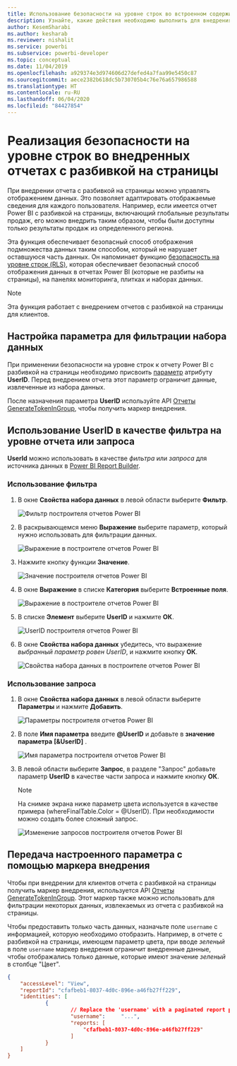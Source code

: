 ```yaml
---
title: Использование безопасности на уровне строк во встроенном содержимом Power BI
description: Узнайте, какие действия необходимо выполнить для внедрения содержимого Power BI в приложение.
author: KesemSharabi
ms.author: kesharab
ms.reviewer: nishalit
ms.service: powerbi
ms.subservice: powerbi-developer
ms.topic: conceptual
ms.date: 11/04/2019
ms.openlocfilehash: a929374e3d974606d27defed4a7faa99e5450c87
ms.sourcegitcommit: aece2382b618dc5b730705b4c76e76a657986588
ms.translationtype: HT
ms.contentlocale: ru-RU
ms.lasthandoff: 06/04/2020
ms.locfileid: "84427854"
---
```

# <a name="implementing-row-level-security-in-embedded-paginated-reports"></a>Реализация безопасности на уровне строк во внедренных отчетах с разбивкой на страницы

При внедрении отчета с разбивкой на страницы можно управлять отображением данных. Это позволяет адаптировать отображаемые сведения для каждого пользователя. Например, если имеется отчет Power BI с разбивкой на страницы, включающий глобальные результаты продаж, его можно внедрить таким образом, чтобы были доступны только результаты продаж из определенного региона.

Эта функция обеспечивает безопасный способ отображения подмножества данных таким способом, который не нарушает оставшуюся часть данных. Он напоминает функцию [безопасность на уровне строк (RLS)](embedded-row-level-security.md), которая обеспечивает безопасный способ отображения данных в отчетах Power BI (которые не разбиты на страницы), на панелях мониторинга, плитках и наборах данных.  

> [!NOTE]
> Эта функция работает с внедрением отчетов с разбивкой на страницы для клиентов.

## <a name="configuring-a-parameter-to-filter-the-dataset"></a>Настройка параметра для фильтрации набора данных

При применении безопасности на уровне строк к отчету Power BI с разбивкой на страницы необходимо присвоить [параметр](../../paginated-reports/report-builder-parameters.md) атрибуту **UserID**. Перед внедрением отчета этот параметр ограничит данные, извлеченные из набора данных.

После назначения параметра **UserID** используйте API [Отчеты GenerateTokenInGroup](https://docs.microsoft.com/rest/api/power-bi/embedtoken/reports_generatetokeningroup), чтобы получить маркер внедрения.

## <a name="use-userid-as-a-filter-at-report-or-query-level"></a>Использование UserID в качестве фильтра на уровне отчета или запроса

**UserId** можно использовать в качестве *фильтра* или *запроса* для источника данных в [Power BI Report Builder](../../paginated-reports/report-builder-power-bi.md).

### <a name="using-the-filter"></a>Использование фильтра

1. В окне **Свойства набора данных** в левой области выберите **Фильтр**.

    ![Фильтр построителя отчетов Power BI](media/paginated-reports-row-level-security/filter.png)

2. В раскрывающемся меню **Выражение** выберите параметр, который нужно использовать для фильтрации данных.

     ![Выражение в построителе отчетов Power BI](media/paginated-reports-row-level-security/expression.png)

3. Нажмите кнопку функции **Значение**. 

    ![Значение построителя отчетов Power BI](media/paginated-reports-row-level-security/function.png)

4. В окне **Выражение** в списке **Категория** выберите **Встроенные поля**.

    ![Выражение в построителе отчетов Power BI](media/paginated-reports-row-level-security/built-in-fields.png)

5. В списке **Элемент** выберите **UserID** и нажмите **ОК**.

    ![UserID построителя отчетов Power BI](media/paginated-reports-row-level-security/userid.png)

6. В окне **Свойства набора данных** убедитесь, что выражение *выбранный параметр ровен UserID*, и нажмите кнопку **ОК**.

    ![Свойства набора данных в построителе отчетов Power BI](media/paginated-reports-row-level-security/verify.png)

### <a name="using-a-query"></a>Использование запроса

1. В окне **Свойства набора данных** в левой области выберите **Параметры** и нажмите **Добавить**.

    ![Параметры построителя отчетов Power BI](media/paginated-reports-row-level-security/parameters.png)

2. В поле **Имя параметра** введите **\@UserID** и добавьте в **значение параметра** **[&UserID]** .

    ![Имя параметра построителя отчетов Power BI](media/paginated-reports-row-level-security/parameter-name.png) 

3. В левой области выберите **Запрос**, в разделе "Запрос" добавьте параметр **UserID** в качестве части запроса и нажмите кнопку **ОК**.
    > [!NOTE]
    > На снимке экрана ниже параметр цвета используется в качестве примера (whereFinalTable.Color = @UserID). При необходимости можно создать более сложный запрос.

    ![Изменение запросов построителя отчетов Power BI](media/paginated-reports-row-level-security/query-edit.png)

## <a name="passing-the-configured-parameter-using-the-embed-token"></a>Передача настроенного параметра с помощью маркера внедрения

Чтобы при внедрении для клиентов отчета с разбивкой на страницы получить маркер внедрения, используется API [Отчеты GenerateTokenInGroup](https://docs.microsoft.com/rest/api/power-bi/embedtoken/reports_generatetokeningroup). Этот маркер также можно использовать для фильтрации некоторых данных, извлекаемых из отчета с разбивкой на страницы.

Чтобы предоставить только часть данных, назначьте поле `username` с информацией, которую необходимо отобразить. Например, в отчете с разбивкой на страницы, имеющем параметр цвета, при вводе *зеленый* в поле `username` маркер внедрения ограничит внедренные данные, чтобы отображались только данные, которые имеют значение *зеленый* в столбце "Цвет".

```JSON
{
    "accessLevel": "View",
    "reportId": "cfafbeb1-8037-4d0c-896e-a46fb27ff229",
    "identities": [
            {
                    // Replace the 'username' with a paginated report parameter
                    "username":     "...",
                    "reports: [
                        "cfafbeb1-8037-4d0c-896e-a46fb27ff229"
                    ]
            }
    ]
}
```

